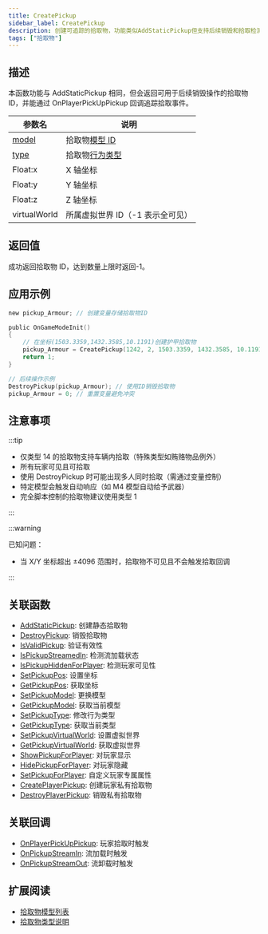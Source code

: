 ```yaml
---
title: CreatePickup
sidebar_label: CreatePickup
description: 创建可追踪的拾取物，功能类似AddStaticPickup但支持后续销毁和拾取检测。
tags: ["拾取物"]
---
```


## 描述

本函数功能与 AddStaticPickup 相同，但会返回可用于后续销毁操作的拾取物 ID，并能通过 OnPlayerPickUpPickup 回调追踪拾取事件。

| 参数名                           | 说明                                       |
| -------------------------------- | ------------------------------------------ |
| [model](../resources/pickupids)  | 拾取物[模型 ID](../resources/pickupids)    |
| [type](../resources/pickuptypes) | 拾取物[行为类型](../resources/pickuptypes) |
| Float:x                          | X 轴坐标                                   |
| Float:y                          | Y 轴坐标                                   |
| Float:z                          | Z 轴坐标                                   |
| virtualWorld                     | 所属虚拟世界 ID（-1 表示全可见）           |

## 返回值

成功返回拾取物 ID，达到数量上限时返回-1。

## 应用示例

```c
new pickup_Armour; // 创建变量存储拾取物ID

public OnGameModeInit()
{
    // 在坐标(1503.3359,1432.3585,10.1191)创建护甲拾取物
    pickup_Armour = CreatePickup(1242, 2, 1503.3359, 1432.3585, 10.1191, -1);
    return 1;
}

// 后续操作示例
DestroyPickup(pickup_Armour); // 使用ID销毁拾取物
pickup_Armour = 0; // 重置变量避免冲突
```

## 注意事项

:::tip

- 仅类型 14 的拾取物支持车辆内拾取（特殊类型如贿赂物品例外）
- 所有玩家可见且可拾取
- 使用 DestroyPickup 时可能出现多人同时拾取（需通过变量控制）
- 特定模型会触发自动响应（如 M4 模型自动给予武器）
- 完全脚本控制的拾取物建议使用类型 1

:::

:::warning

已知问题：

- 当 X/Y 坐标超出 ±4096 范围时，拾取物不可见且不会触发拾取回调

:::

## 关联函数

- [AddStaticPickup](AddStaticPickup): 创建静态拾取物
- [DestroyPickup](DestroyPickup): 销毁拾取物
- [IsValidPickup](IsValidPickup): 验证有效性
- [IsPickupStreamedIn](IsPickupStreamedIn): 检测流加载状态
- [IsPickupHiddenForPlayer](IsPickupHiddenForPlayer): 检测玩家可见性
- [SetPickupPos](SetPickupPos): 设置坐标
- [GetPickupPos](GetPickupPos): 获取坐标
- [SetPickupModel](SetPickupModel): 更换模型
- [GetPickupModel](GetPickupModel): 获取当前模型
- [SetPickupType](SetPickupType): 修改行为类型
- [GetPickupType](GetPickupType): 获取当前类型
- [SetPickupVirtualWorld](SetPickupVirtualWorld): 设置虚拟世界
- [GetPickupVirtualWorld](GetPickupVirtualWorld): 获取虚拟世界
- [ShowPickupForPlayer](ShowPickupForPlayer): 对玩家显示
- [HidePickupForPlayer](HidePickupForPlayer): 对玩家隐藏
- [SetPickupForPlayer](SetPickupForPlayer): 自定义玩家专属属性
- [CreatePlayerPickup](CreatePlayerPickup): 创建玩家私有拾取物
- [DestroyPlayerPickup](DestroyPlayerPickup): 销毁私有拾取物

## 关联回调

- [OnPlayerPickUpPickup](../callbacks/OnPlayerPickUpPickup): 玩家拾取时触发
- [OnPickupStreamIn](../callbacks/OnPickupStreamIn): 流加载时触发
- [OnPickupStreamOut](../callbacks/OnPickupStreamOut): 流卸载时触发

## 扩展阅读

- [拾取物模型列表](../resources/pickupids)
- [拾取物类型说明](../resources/pickuptypes)
